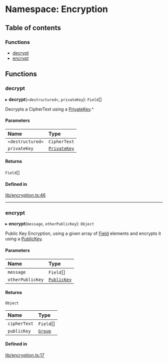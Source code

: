 # Namespace: Encryption

## Table of contents

### Functions

- [decrypt](Encryption.md#decrypt)
- [encrypt](Encryption.md#encrypt)

## Functions

### decrypt

▸ **decrypt**(`«destructured»`, `privateKey`): `Field`[]

Decrypts a CipherText using a [PrivateKey](../classes/PrivateKey.md).^

#### Parameters

| Name | Type |
| :------ | :------ |
| `«destructured»` | `CipherText` |
| `privateKey` | [`PrivateKey`](../classes/PrivateKey.md) |

#### Returns

`Field`[]

#### Defined in

[lib/encryption.ts:46](https://github.com/o1-labs/snarkyjs/blob/c00c3f5/src/lib/encryption.ts#L46)

___

### encrypt

▸ **encrypt**(`message`, `otherPublicKey`): `Object`

Public Key Encryption, using a given array of [Field](../README.md#field-1) elements and encrypts it using a [PublicKey](../classes/Types.PublicKey.md).

#### Parameters

| Name | Type |
| :------ | :------ |
| `message` | `Field`[] |
| `otherPublicKey` | [`PublicKey`](../classes/Types.PublicKey.md) |

#### Returns

`Object`

| Name | Type |
| :------ | :------ |
| `cipherText` | `Field`[] |
| `publicKey` | [`Group`](../classes/Group.md) |

#### Defined in

[lib/encryption.ts:17](https://github.com/o1-labs/snarkyjs/blob/c00c3f5/src/lib/encryption.ts#L17)
